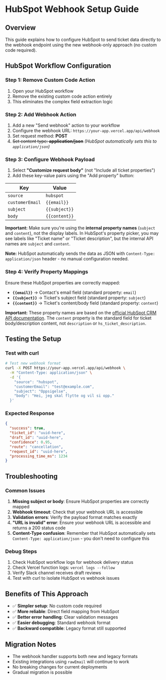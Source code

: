 # HubSpot Webhook Setup Guide

## Overview

This guide explains how to configure HubSpot to send ticket data directly to the webhook endpoint using the new webhook-only approach (no custom code required).

## HubSpot Workflow Configuration

### Step 1: Remove Custom Code Action

1. Open your HubSpot workflow
2. Remove the existing custom code action entirely
3. This eliminates the complex field extraction logic

### Step 2: Add Webhook Action

1. Add a new "Send webhook" action to your workflow
2. Configure the webhook URL: `https://your-app.vercel.app/api/webhook`
3. Set request method: **POST**
4. ~~Set content type: **application/json**~~ *(HubSpot automatically sets this to `application/json`)*

### Step 3: Configure Webhook Payload

1. Select **"Customize request body"** (not "Include all ticket properties")
2. Add these key-value pairs using the "Add property" button:

| Key | Value |
|-----|-------|
| `source` | `hubspot` |
| `customerEmail` | `{{email}}` |
| `subject` | `{{subject}}` |
| `body` | `{{content}}` |

**Important:** Make sure you're using the **internal property names** (`subject` and `content`), not the display labels. In HubSpot's property picker, you may see labels like "Ticket name" or "Ticket description", but the internal API names are `subject` and `content`.

**Note:** HubSpot automatically sends the data as JSON with `Content-Type: application/json` header - no manual configuration needed.

### Step 4: Verify Property Mappings

Ensure these HubSpot properties are correctly mapped:

- **`{{email}}`** → Contact's email field (standard property: `email`)
- **`{{subject}}`** → Ticket's subject field (standard property: `subject`)
- **`{{content}}`** → Ticket's content/body field (standard property: `content`)

**Important:** These property names are based on the [official HubSpot CRM API documentation](https://developers.hubspot.com/docs/api-reference/crm-tickets-v3/guide). The `content` property is the standard field for ticket body/description content, not `description` or `hs_ticket_description`.

## Testing the Setup

### Test with curl

```bash
# Test new webhook format
curl -X POST https://your-app.vercel.app/api/webhook \
  -H "Content-Type: application/json" \
  -d '{
    "source": "hubspot",
    "customerEmail": "test@example.com",
    "subject": "Oppsigelse",
    "body": "Hei, jeg skal flytte og vil si opp."
  }'
```

### Expected Response

```json
{
  "success": true,
  "ticket_id": "uuid-here",
  "draft_id": "uuid-here",
  "confidence": 0.95,
  "route": "cancellation",
  "request_id": "uuid-here",
  "processing_time_ms": 1234
}
```

## Troubleshooting

### Common Issues

1. **Missing subject or body**: Ensure HubSpot properties are correctly mapped
2. **Webhook timeout**: Check that your webhook URL is accessible
3. **Validation errors**: Verify the payload format matches exactly
4. **"URL is invalid" error**: Ensure your webhook URL is accessible and returns a 200 status code
5. **Content-Type confusion**: Remember that HubSpot automatically sets `Content-Type: application/json` - you don't need to configure this

### Debug Steps

1. Check HubSpot workflow logs for webhook delivery status
2. Check Vercel function logs: `vercel logs --follow`
3. Verify Slack channel receives draft reviews
4. Test with curl to isolate HubSpot vs webhook issues

## Benefits of This Approach

- ✅ **Simpler setup**: No custom code required
- ✅ **More reliable**: Direct field mapping from HubSpot
- ✅ **Better error handling**: Clear validation messages
- ✅ **Easier debugging**: Standard webhook format
- ✅ **Backward compatible**: Legacy format still supported

## Migration Notes

- The webhook handler supports both new and legacy formats
- Existing integrations using `rawEmail` will continue to work
- No breaking changes for current deployments
- Gradual migration is possible
